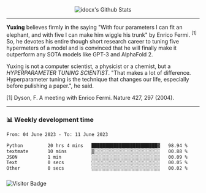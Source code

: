 <div align="center">
    <img align="center" src="https://github-readme-stats.vercel.app/api?username=idocx&show_icons=true&count_private=true&hide_border=true" alt="idocx's Github Stats"></img>
</div>

---

**Yuxing** believes firmly in the saying "With four parameters I can fit an elephant, and with five I can make him wiggle his trunk" by Enrico Fermi. <sup>[1]</sup> So, he devotes his entire though short research career to tuning five hypermeters of a model and is convinced that he will finally make it outperform any SOTA models like GPT-3 and AlphaFold 2.

Yuxing is not a computer scientist, a physicist or a chemist, but a *HYPERPARAMETER TUNING SCIENTIST*. "That makes a lot of difference. Hyperparameter tuning is the technique that changes our life, especially before pulishing a paper.", he said.

[1] Dyson, F. A meeting with Enrico Fermi. Nature 427, 297 (2004).


---

### 📊 Weekly development time
<!--START_SECTION:waka-->

```txt
From: 04 June 2023 - To: 11 June 2023

Python         20 hrs 4 mins   ████████████████████████▓   98.94 %
textmate       10 mins         ▒░░░░░░░░░░░░░░░░░░░░░░░░   00.88 %
JSON           1 min           ░░░░░░░░░░░░░░░░░░░░░░░░░   00.09 %
Text           0 secs          ░░░░░░░░░░░░░░░░░░░░░░░░░   00.05 %
Other          0 secs          ░░░░░░░░░░░░░░░░░░░░░░░░░   00.02 %
```

<!--END_SECTION:waka-->

### 

![Visitor Badge](https://visitor-badge.laobi.icu/badge?page_id=idocx.idocx)